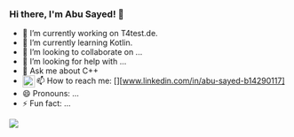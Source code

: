 ### Hi there, I'm Abu Sayed!  👋

- 🔭 I’m currently working on T4test.de.
- 🌱 I’m currently learning Kotlin.
- 👯 I’m looking to collaborate on ...
- 🤔 I’m looking for help with ...
- 💬 Ask me about C++
- 📫 How to reach me: [<img align="left" alt="AbuSayed-cmd | LinkedIn" width="22px" src="https://cdn.jsdelivr.net/npm/simple-icons@v3/icons/linkedin.svg" />][www.linkedin.com/in/abu-sayed-b14290117]
- 😄 Pronouns: ...
- ⚡ Fun fact: ...

<img src="https://github-readme-stats.vercel.app/api?username=AbuSayed-cmd&&show_icons=true&title_color=ffffff&icon_color=bb2acf&text_color=daf7dc&bg_color=151515">
